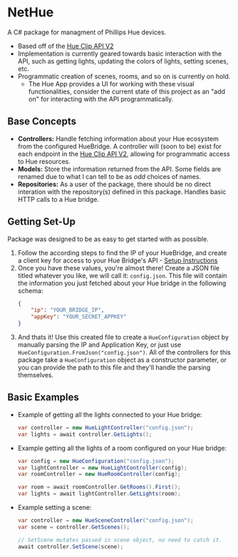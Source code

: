 # NetHue
A C# package for managment of Phillips Hue devices.
- Based off of the [Hue Clip API V2](https://developers.meethue.com/develop/hue-api-v2/api-reference/#)
- Implementation is currently geared towards basic interaction with the API, such as getting lights, updating the colors of lights, setting scenes, etc.
- Programmatic creation of scenes, rooms, and so on is currently on hold.
    - The Hue App provides a UI for working with these visual functionalities, consider the current state of this project as an "add on" for interacting with the API programmatically. 

## Base Concepts
- **Controllers:** Handle fetching information about your Hue ecosystem from the configured HueBridge. A controller will (soon to be) exist for each endpoint in the [Hue Clip API V2](https://developers.meethue.com/develop/hue-api-v2/api-reference/#), allowing for programmatic access to Hue resources. 
- **Models:** Store the information returned from the API. Some fields are renamed due to what I can tell to be as *odd* choices of names. 
- **Repositories:** As a user of the package, there should be no direct interation with the repository(s) defined in this package. Handles basic HTTP calls to a Hue bridge. 

## Getting Set-Up
Package was designed to be as easy to get started with as possible. 
1. Follow the according steps to find the IP of your HueBridge, and create a client key for access to your Hue Bridge's API - [Setup Instructions](https://developers.meethue.com/develop/hue-api-v2/getting-started/)
2. Once you have these values, you're almost there! Create a JSON file titled whatever you like, we will call it: `config.json`. This file will contain the information you just fetched about your Hue bridge in the following schema:
    ```json
    {
        "ip": "YOUR_BRIDGE_IP",
        "appKey": "YOUR_SECRET_APPKEY"
    }
    ``` 
3. And thats it! Use this created file to create a `HueConfiguration` object by manually parsing the IP and Application Key, or just use `HueConfiguration.FromJson("config.json")`. All of the controllers for this package take a `HueConfiguration` object as a constructor parameter, or you can provide the path to this file and they'll handle the parsing themselves. 

## Basic Examples
- Example of getting all the lights connected to your Hue bridge:
    ```csharp
    var controller = new HueLightController("config.json");
    var lights = await controller.GetLights();
    ```

- Example getting all the lights of a room configured on your Hue bridge:
    ```csharp
    var config = new HueConfiguration("config.json");
    var lightController = new HueLightController(config);
    var roomController = new HueRoomController(config);

    var room = await roomController.GetRooms().First();
    var lights = await lightController.GetLights(room);
    ```

- Example setting a scene: 
    ```csharp
    var controller = new HueSceneController("config.json");
    var scene = controller.GetScenes();

    // SetScene mutates passed in scene object, no need to catch it.
    await controller.SetScene(scene);
    ```